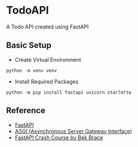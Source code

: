 # TodoAPI
A Todo API created using FastAPI

## Basic Setup
- Create Virtual Environment
```
python -m venv venv
```
- Install Required Packages
```
python -m pip install fastapi uvicorn starlette
```

## Reference
- [FastAPI](https://fastapi.tiangolo.com/)
- [ASGI (Asynchronous Server Gateway Interface)](https://asgi.readthedocs.io/en/latest/)
- [FastAPI Crash Course by Bek Brace](https://youtu.be/62pP9pfzNRs)
